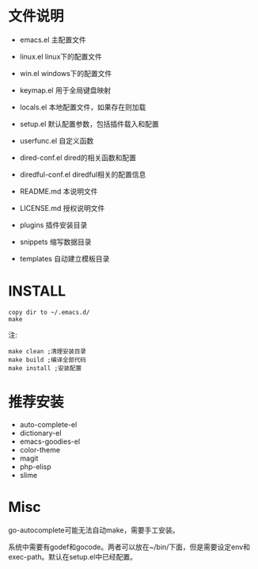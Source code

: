 # 文件说明

* emacs.el			主配置文件
* linux.el			linux下的配置文件
* win.el			windows下的配置文件
* keymap.el			用于全局键盘映射
* locals.el			本地配置文件，如果存在则加载
* setup.el			默认配置参数，包括插件载入和配置
* userfunc.el		自定义函数
* dired-conf.el		dired的相关函数和配置
* diredful-conf.el	diredful相关的配置信息

* README.md			本说明文件
* LICENSE.md		授权说明文件

* plugins			插件安装目录
* snippets			缩写数据目录
* templates			自动建立模板目录

# INSTALL

	copy dir to ~/.emacs.d/
	make

注:

	make clean ;清理安装目录
	make build ;编译全部代码
	make install ;安装配置

# 推荐安装

* auto-complete-el
* dictionary-el
* emacs-goodies-el
*   color-theme
* magit
* php-elisp
* slime

# Misc

go-autocomplete可能无法自动make，需要手工安装。

系统中需要有godef和gocode。两者可以放在~/bin/下面，但是需要设定env和exec-path。默认在setup.el中已经配置。
